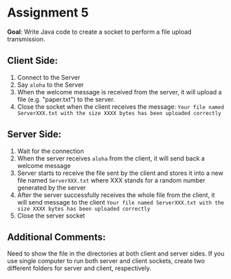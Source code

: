 # Assignment 5 

**Goal**: Write Java code to create a socket to perform a file upload transmission. 

## Client Side: 

1. Connect to the Server 
2. Say `aloha` to the Server
3. When the welcome message is received from the server, it will upload a file (e.g. "paper.txt") to the server. 
4. Close the socket when the client receives the message: `Your file named ServerXXX.txt with the size XXXX bytes has been uploaded correctly`

## Server Side: 

1. Wait for the connection
2. When the server receives `aloha` from the client, it will send back a welcome message 
3. Server starts to receive the file sent by the client and stores it into a new file named `ServerXXX.txt` where XXX stands for a random number generated by the server
4. After the server successfully receives the whole file from the client, it will send message to the client `Your file named ServerXXX.txt with the size XXXX bytes has been uploaded correctly`
5. Close the server socket

## Additional Comments: 
Need to show the file in the directories at both client and server sides. If you use single computer to run both server and client sockets, create two different folders for server and client, respectively. 